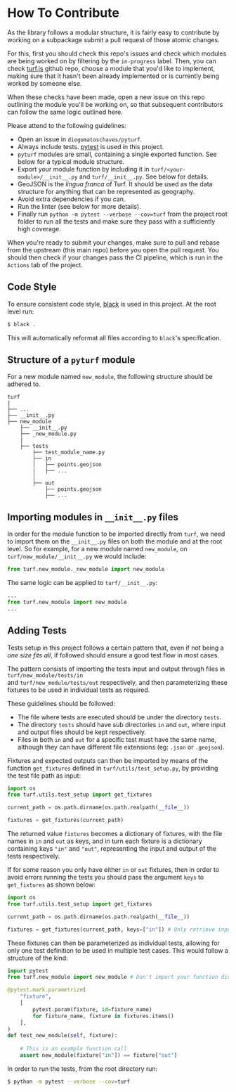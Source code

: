 # How To Contribute

As the library follows a modular structure, it is fairly easy to contribute by working on a subpackage 
submit a pull request of those atomic changes. 

For this, first you should check this repo's issues and check which modules are being worked on by filtering by the 
`in-progress` label. Then, you can check [turf.js](https://github.com/Turfjs/turf) github repo, choose a module 
that you'd like to implement, making sure that it hasn't been already implemented or is currently being worked by 
someone else.
 
When these checks have been made, open a new issue on this repo outlining the module you'll be working on, 
so that subsequent contributors can follow the same logic outlined here.

Please attend to the following guidelines:

- Open an issue in `diogomatoschaves/pyturf`.
- Always include tests. [pytest](https://docs.pytest.org/en/latest/) is used in this project.
- `pyturf` modules are small, containing a single exported function. See below for a typical module structure.
- Export your module function by including it in `turf/<your-module>/__init__.py` and `turf/__init__.py`. See below for details.
- GeoJSON is the _lingua franca_ of Turf. It should be used as the data structure for anything that can be represented as geography.
- Avoid extra dependencies if you can.
- Run the linter (see below for more details).
- Finally run `python -m pytest --verbose --cov=turf` from the project root folder to run all the tests and make 
sure they pass with a sufficiently high coverage.

When you're ready to submit your changes, make sure to pull and rebase from the upstream (this main repo) 
before you open the pull request. You should then check if your changes pass the CI pipeline, which is run in the 
`Actions` tab of the project.

## Code Style

To ensure consistent code style, [black](https://black.readthedocs.io/en/stable/) is used in this project. 
At the root level run:

```sh
$ black .
```

This will automatically reformat all files according to `black`'s specification.

## Structure of a `pyturf` module

For a new module named `new_module`, the following structure should be adhered to.

```
turf
|
├── ...
├── __init__.py
├── new_module
    ├── __init__.py
    ├── _new_module.py
    |
    ├── tests
        ├── test_module_name.py
        ├── in
        │   ├── points.geojson
        |   ├── ...
        │
        ├── out
            ├── points.geojson
            ├── ...
```

## Importing modules in `__init__.py` files

In order for the module function to be imported directly from `turf`, we need to import them on the `__init__.py` files 
on both the module and at the root level. So for example, for a new module named `new_module`, 
on `turf/new_module/__init__.py` we would include:

```python
from turf.new_module._new_module import new_module
```

The same logic can be applied to `turf/__init__.py`:

```python
...
from turf.new_module import new_module
...
```

## Adding Tests

Tests setup in this project follows a certain pattern that, even if not being a _one size fits all_, if followed should 
ensure a good test flow in most cases.

The pattern consists of importing the tests input and output through files in `turf/new_module/tests/in`  
and `turf/new_module/tests/out` respectively, and then parameterizing these fixtures to be used in individual tests as required. 

These guidelines should be followed:

- The file where tests are executed should be under the directory `tests`.
- The directory `tests` should have sub directories `in` and `out`, where input and output files should be kept respectively.
- Files in both `in` and `out` for a specific test must have the same name, although they can have 
different file extensions (eg: `.json` or `.geojson`). 

Fixtures and expected outputs can then be imported by means of the function `get_fixtures` defined in 
`turf/utils/test_setup.py`, by providing the test file path as input:

```python
import os
from turf.utils.test_setup import get_fixtures

current_path = os.path.dirname(os.path.realpath(__file__))

fixtures = get_fixtures(current_path)
```

The returned value `fixtures` becomes a dictionary of fixtures, with the file names in `in` and `out` as keys, 
and in turn each fixture is a dictionary containing keys `"in"` and `"out"`, representing the input and 
output of the tests respectively. 

If for some reason you only have either `in` or `out` fixtures, then in order to avoid errors running the tests 
you should pass the argument `keys` to `get_fixtures` as shown below:

```python
import os
from turf.utils.test_setup import get_fixtures

current_path = os.path.dirname(os.path.realpath(__file__))

fixtures = get_fixtures(current_path, keys=["in"]) # Only retrieve input fixtures
```

These fixtures can then be parameterized as individual tests, allowing for only one test definition to be used 
in multiple test cases. This would follow a structure of the kind:

```python
import pytest
from turf.new_module import new_module # Don't import your function directly from turf

@pytest.mark.parametrize(
    "fixture",
    [
        pytest.param(fixture, id=fixture_name)
        for fixture_name, fixture in fixtures.items()
    ],
)
def test_new_module(self, fixture):
    
    # This is an example function call 
    assert new_module(fixture["in"]) == fixture["out"]
```

In order to run the tests, from the root directory run:

```sh
$ python -m pytest --verbose --cov=turf
```
